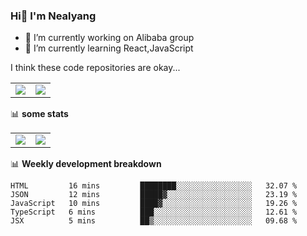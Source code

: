 ### Hi👋 I'm Nealyang

- 🔭 I’m currently working on Alibaba group
- 🌱 I’m currently learning React,JavaScript


I think these code repositories are okay...

<table>
  <tbody>
    <tr>
      <td>
        <a href="https://github.com/Nealyang/React-Express-Blog-Demo">
          <img align="center" src="https://github-readme-stats.vercel.app/api/pin/?username=Nealyang&repo=React-Express-Blog-Demo&theme=chartreuse-dark" />
        </a>
      </td>
       <td>
        <a href="https://github.com/Nealyang/PersonalBlog">
          <img align="center" src="https://github-readme-stats.vercel.app/api/pin/?username=Nealyang&repo=PersonalBlog&theme=chartreuse-dark" />
        </a>
      </td>
    </tr>
  </tbody>
</table>

📊 **some stats**


<table>
  <tbody>
    <tr>
      <td>
          <img align="center" src="https://github-readme-stats.vercel.app/api?username=Nealyang&theme=chartreuse-dark&show_icons=true" />
      </td>
       <td>
          <img align="center" src="https://github-readme-stats.vercel.app/api/top-langs/?username=Nealyang&theme=chartreuse-dark" />
      </td>
    </tr>
  </tbody>
</table>

📊 **Weekly development breakdown**

<!--START_SECTION:waka-->
```text
HTML         16 mins         ████████░░░░░░░░░░░░░░░░░   32.07 % 
JSON         12 mins         █████▓░░░░░░░░░░░░░░░░░░░   23.19 % 
JavaScript   10 mins         ████▓░░░░░░░░░░░░░░░░░░░░   19.26 % 
TypeScript   6 mins          ███░░░░░░░░░░░░░░░░░░░░░░   12.61 % 
JSX          5 mins          ██▒░░░░░░░░░░░░░░░░░░░░░░   09.68 % 
```
<!--END_SECTION:waka-->
